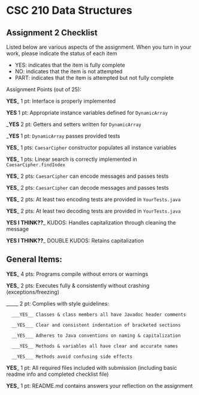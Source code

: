 # CSC 210 Data Structures
## Assignment 2 Checklist

Listed below are various aspects of the assignment.  When you turn in
your work, please indicate the status of each item

- YES: indicates that the item is fully complete
- NO: indicates that the item is not attempted
- PART: indicates that the item is attempted but not fully complete


Assignment Points (out of 25):

__YES___ 1 pt: Interface is properly implemented

__YES__ 1 pt: Appropriate instance variables defined for `DynamicArray`

___YES__ 2 pt: Getters and setters written for `DynamicArray` 

___YES__ 1 pt: `DynamicArray` passes provided tests

__YES___ 1 pts: `CaesarCipher` constructor populates all instance variables

__YES___ 1 pts: Linear search is correctly implemented in `CaesarCipher.findIndex`

__YES___ 2 pts: `CaesarCipher` can encode messages and passes tests

__YES___ 2 pts: `CaesarCipher` can decode messages and passes tests

__YES___ 2 pts: At least two encoding tests are provided in `YourTests.java`

__YES___ 2 pts: At least two decoding tests are provided in `YourTests.java`

__YES I THINK??___ KUDOS: Handles capitalization through cleaning the message 

__YES I THINK??___ DOUBLE KUDOS: Retains capitalization

## General Items:

__YES___ 4 pts: Programs compile without errors or warnings 

__YES___ 2 pts: Executes fully & consistently without crashing (exceptions/freezing)

_____ 2 pt: Complies with style guidelines:

      ___YES__ Classes & class members all have Javadoc header comments 

      __YES___ Clear and consistent indentation of bracketed sections 

      __YES___ Adheres to Java conventions on naming & capitalization 

      ___YES__ Methods & variables all have clear and accurate names 

      __YES___ Methods avoid confusing side effects  

__YES___ 1 pt: All required files included with submission (including basic readme info and completed checklist file) 

__YES___ 1 pt: README.md contains answers your reflection on the assignment 